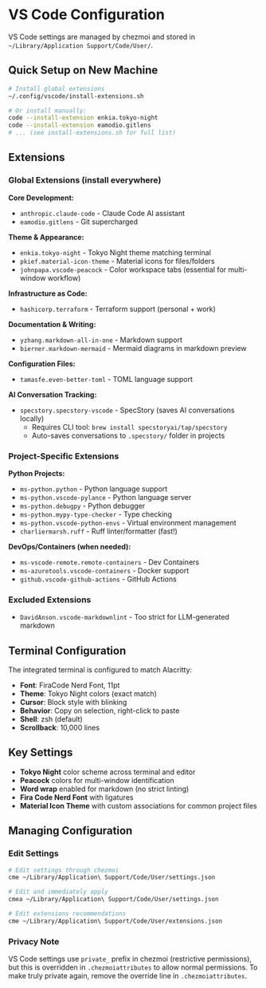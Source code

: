 # VS Code Configuration

VS Code settings are managed by chezmoi and stored in `~/Library/Application Support/Code/User/`.

## Quick Setup on New Machine

```bash
# Install global extensions
~/.config/vscode/install-extensions.sh

# Or install manually:
code --install-extension enkia.tokyo-night
code --install-extension eamodio.gitlens
# ... (see install-extensions.sh for full list)
```

## Extensions

### Global Extensions (install everywhere)

**Core Development:**
- `anthropic.claude-code` - Claude Code AI assistant
- `eamodio.gitlens` - Git supercharged

**Theme & Appearance:**
- `enkia.tokyo-night` - Tokyo Night theme matching terminal
- `pkief.material-icon-theme` - Material icons for files/folders
- `johnpapa.vscode-peacock` - Color workspace tabs (essential for multi-window workflow)

**Infrastructure as Code:**
- `hashicorp.terraform` - Terraform support (personal + work)

**Documentation & Writing:**
- `yzhang.markdown-all-in-one` - Markdown support
- `bierner.markdown-mermaid` - Mermaid diagrams in markdown preview

**Configuration Files:**
- `tamasfe.even-better-toml` - TOML language support

**AI Conversation Tracking:**
- `specstory.specstory-vscode` - SpecStory (saves AI conversations locally)
  - Requires CLI tool: `brew install specstoryai/tap/specstory`
  - Auto-saves conversations to `.specstory/` folder in projects

### Project-Specific Extensions

**Python Projects:**
- `ms-python.python` - Python language support
- `ms-python.vscode-pylance` - Python language server
- `ms-python.debugpy` - Python debugger
- `ms-python.mypy-type-checker` - Type checking
- `ms-python.vscode-python-envs` - Virtual environment management
- `charliermarsh.ruff` - Ruff linter/formatter (fast!)

**DevOps/Containers (when needed):**
- `ms-vscode-remote.remote-containers` - Dev Containers
- `ms-azuretools.vscode-containers` - Docker support
- `github.vscode-github-actions` - GitHub Actions

### Excluded Extensions

- `DavidAnson.vscode-markdownlint` - Too strict for LLM-generated markdown

## Terminal Configuration

The integrated terminal is configured to match Alacritty:
- **Font**: FiraCode Nerd Font, 11pt
- **Theme**: Tokyo Night colors (exact match)
- **Cursor**: Block style with blinking
- **Behavior**: Copy on selection, right-click to paste
- **Shell**: zsh (default)
- **Scrollback**: 10,000 lines

## Key Settings

- **Tokyo Night** color scheme across terminal and editor
- **Peacock** colors for multi-window identification
- **Word wrap** enabled for markdown (no strict linting)
- **Fira Code Nerd Font** with ligatures
- **Material Icon Theme** with custom associations for common project files

## Managing Configuration

### Edit Settings
```bash
# Edit settings through chezmoi
cme ~/Library/Application\ Support/Code/User/settings.json

# Edit and immediately apply
cmea ~/Library/Application\ Support/Code/User/settings.json

# Edit extensions recommendations
cme ~/Library/Application\ Support/Code/User/extensions.json
```

### Privacy Note
VS Code settings use `private_` prefix in chezmoi (restrictive permissions), but this is overridden in `.chezmoiattributes` to allow normal permissions. To make truly private again, remove the override line in `.chezmoiattributes`.
